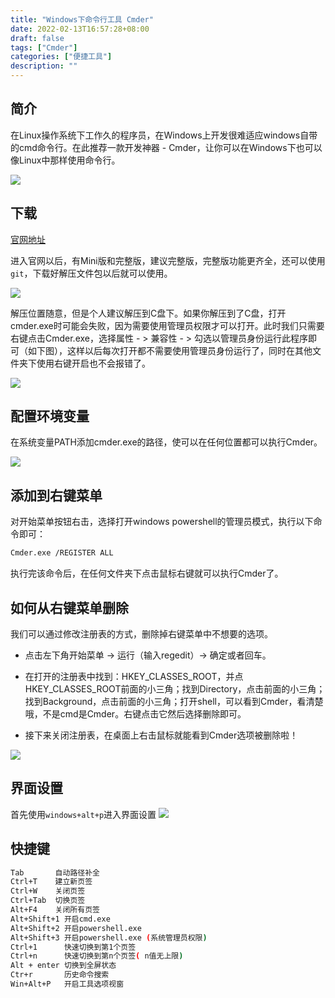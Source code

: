 ```yaml
---
title: "Windows下命令行工具 Cmder"
date: 2022-02-13T16:57:28+08:00
draft: false
tags: ["Cmder"]
categories: ["便捷工具"]
description: ""
---
```


## 简介

在Linux操作系统下工作久的程序员，在Windows上开发很难适应windows自带的cmd命令行。在此推荐一款开发神器 - Cmder，让你可以在Windows下也可以像Linux中那样使用命令行。

![](https://cdn.jsdelivr.net/gh/hiyoung123/images/img/img_cmder_main.png)



## 下载

[官网地址]( https://cmder.net/ )

进入官网以后，有Mini版和完整版，建议完整版，完整版功能更齐全，还可以使用`git`，下载好解压文件包以后就可以使用。 

![](https://cdn.jsdelivr.net/gh/hiyoung123/images/img/img_cmder_download.png)

解压位置随意，但是个人建议解压到C盘下。如果你解压到了C盘，打开cmder.exe时可能会失败，因为需要使用管理员权限才可以打开。此时我们只需要右键点击Cmder.exe，选择属性 - > 兼容性 - > 勾选以管理员身份运行此程序即可（如下图），这样以后每次打开都不需要使用管理员身份运行了，同时在其他文件夹下使用右键开启也不会报错了。

![](https://cdn.jsdelivr.net/gh/hiyoung123/images/img/img_cmder_add_auth.png)



## 配置环境变量

在系统变量PATH添加cmder.exe的路径，使可以在任何位置都可以执行Cmder。

![](https://cdn.jsdelivr.net/gh/hiyoung123/images/img/img_cmder_add_path.png)



## 添加到右键菜单

对开始菜单按钮右击，选择打开windows powershell的管理员模式，执行以下命令即可： 

```bash
Cmder.exe /REGISTER ALL
```

执行完该命令后，在任何文件夹下点击鼠标右键就可以执行Cmder了。



## 如何从右键菜单删除

我们可以通过修改注册表的方式，删除掉右键菜单中不想要的选项。

* 点击左下角开始菜单 -> 运行（输入regedit）->  确定或者回车。

* 在打开的注册表中找到：HKEY_CLASSES_ROOT，并点HKEY_CLASSES_ROOT前面的小三角；找到Directory，点击前面的小三角；找到Background，点击前面的小三角；打开shell，可以看到Cmder，看清楚哦，不是cmd是Cmder。右键点击它然后选择删除即可。

* 接下来关闭注册表，在桌面上右击鼠标就能看到Cmder选项被删除啦！

![](https://cdn.jsdelivr.net/gh/hiyoung123/images/img/img_cmder_delte_reg.png)



## 界面设置

首先使用`windows+alt+p`进入界面设置
![](https://cdn.jsdelivr.net/gh/hiyoung123/images/img/img_cmder_setting.png)



## 快捷键

```bash
Tab       自动路径补全
Ctrl+T    建立新页签
Ctrl+W    关闭页签
Ctrl+Tab  切换页签
Alt+F4    关闭所有页签
Alt+Shift+1 开启cmd.exe
Alt+Shift+2 开启powershell.exe
Alt+Shift+3 开启powershell.exe (系统管理员权限)
Ctrl+1      快速切换到第1个页签
Ctrl+n      快速切换到第n个页签( n值无上限)
Alt + enter 切换到全屏状态
Ctr+r       历史命令搜索
Win+Alt+P   开启工具选项视窗
```

